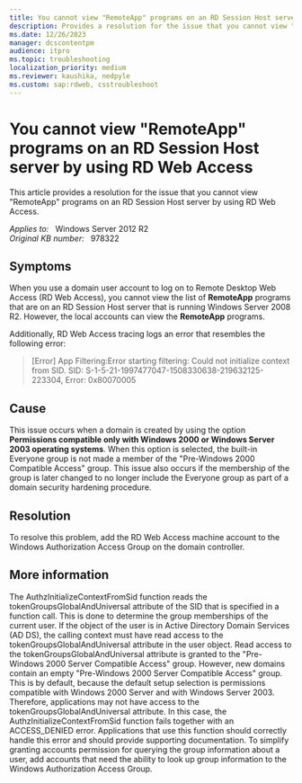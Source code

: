 ```yaml
---
title: You cannot view "RemoteApp" programs on an RD Session Host server by using RD Web Access
description: Provides a resolution for the issue that you cannot view "RemoteApp" programs on an RD Session Host server by using RD Web Access
ms.date: 12/26/2023
manager: dcscontentpm
audience: itpro
ms.topic: troubleshooting
localization_priority: medium
ms.reviewer: kaushika, nedpyle
ms.custom: sap:rdweb, csstroubleshoot
---
```

# You cannot view "RemoteApp" programs on an RD Session Host server by using RD Web Access

This article provides a resolution for the issue that you cannot view "RemoteApp" programs on an RD Session Host server by using RD Web Access.

_Applies to:_ &nbsp; Windows Server 2012 R2  
_Original KB number:_ &nbsp; 978322

## Symptoms

When you use a domain user account to log on to Remote Desktop Web Access (RD Web Access), you cannot view the list of **RemoteApp** programs that are on an RD Session Host server that is running Windows Server 2008 R2. However, the local accounts can view the **RemoteApp** programs.

Additionally, RD Web Access tracing logs an error that resembles the following error:

>[Error] App Filtering:Error starting filtering: Could not initialize context from SID. SID: S-1-5-21-1997477047-1508330638-219632125-223304, Error: 0x80070005

## Cause

This issue occurs when a domain is created by using the option **Permissions compatible only with Windows 2000 or Windows Server 2003 operating systems**. When this option is selected, the built-in Everyone group is not made a member of the "Pre-Windows 2000 Compatible Access" group. This issue also occurs if the membership of the group is later changed to no longer include the Everyone group as part of a domain security hardening procedure.

## Resolution

To resolve this problem, add the RD Web Access machine account to the Windows Authorization Access Group on the domain controller.

## More information

The AuthzInitializeContextFromSid function reads the tokenGroupsGlobalAndUniversal attribute of the SID that is specified in a function call. This is done to determine the group memberships of the current user. If the object of the user is in Active Directory Domain Services (AD DS), the calling context must have read access to the tokenGroupsGlobalAndUniversal attribute in the user object. Read access to the tokenGroupsGlobalAndUniversal attribute is granted to the "Pre-Windows 2000 Server Compatible Access" group. However, new domains contain an empty "Pre-Windows 2000 Server Compatible Access" group. This is by default, because the default setup selection is permissions compatible with Windows 2000 Server and with Windows Server 2003. Therefore, applications may not have access to the tokenGroupsGlobalAndUniversal attribute. In this case, the AuthzInitializeContextFromSid function fails together with an ACCESS_DENIED error. Applications that use this function should correctly handle this error and should provide supporting documentation. To simplify granting accounts permission for querying the group information about a user, add accounts that need the ability to look up group information to the Windows Authorization Access Group.
